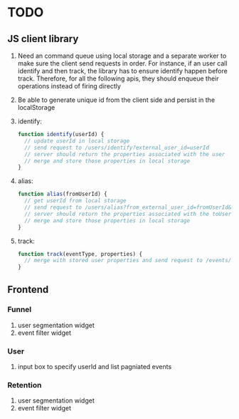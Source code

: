 # TODO

## JS client library
1. Need an command queue using local storage and a separate worker to make sure the client send requests in order. For instance, if an user call identify and then track, the library has to ensure identify happen before track. Therefore, for all the following apis, they should enqueue their operations instead of firing directly
2. Be able to generate unique id from the client side and persist in the localStorage
3. identify:

    ```javascript
    function identify(userId) {
      // update userId in local storage
      // send request to /users/identify?external_user_id=userId
      // server should return the properties associated with the user
      // merge and store those properties in local storage
    }
    ```
4. alias:

    ```javascript
    function alias(fromUserId) {
      // get userId from local storage
      // send request to /users/alias?from_external_user_id=fromUserId&to_external_user_id=userId
      // server should return the properties associated with the toUser
      // merge and store those properties in local storage
    }
    ```
5. track:

    ```javascript
    function track(eventType, properties) {
      // merge with stored user properties and send request to /events/track
    }
    ```

## Frontend
### Funnel
1. user segmentation widget
2. event filter widget

### User
1. input box to specify userId and list pagniated events

### Retention
1. user segmentation widget
2. event filter widget

